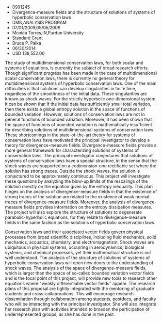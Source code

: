 
* 0901245
* Divergence-measure fields and the structure of solutions of systems of hyperbolic conservation laws
* DMS,ANALYSIS PROGRAM
* 07/01/2009,05/05/2009
* Monica Torres,IN,Purdue University
* Standard Grant
* Bruce P. Palka
* 06/30/2014
* USD 138,552.00

The study of multidimensional conservation laws, for both scalar and systems of
equations, is currently the subject of broad research efforts. Though
significant progress has been made in the case of multidimensional scalar
conservation laws, there is currently no general theory for multidimensional
systems of hyperbolic conservation laws. One of the main difficulties is that
solutions can develop singularities in finite time, regardless of the smoothness
of the initial data. These singularities are known as shock waves. For the
strictly hyperbolic one-dimensional system, it can be shown that if the initial
data has sufficiently small total variation, then there exists a global entropy
solution in the space of functions of bounded variation. However, solutions of
conservation laws are not in general functions of bounded variation. Moreover,
it has been shown that the space of functions of bounded variation is
mathematically insufficient for describing solutions of multidimensional systems
of conservation laws. These shortcomings in the state-of-the-art theory for
systems of conservation laws have motivated the principal investigator to
develop a theory for divergence-measure fields. Divergence-measure fields
provide a more general framework for characterizing solutions of systems of
conservation laws. The principal investigator conjectures that solutions of
systems of conservation laws have a special structure, in the sense that the
shock waves are supported on a codimension-one rectifiable set where the
solution has strong traces. Outside the shock waves, the solution is conjectured
to be approximately continuous. This project will investigate these questions by
analyzing the blow-up limits of the rescalings of the solution directly on the
equation given by the entropy inequality. This plan hinges on the analysis of
divergence-measure fields in that the existence of strong traces of the solution
are related to the existence of weak normal traces of divergence-measure fields.
Moreover, the analysis of divergence-measure fields provides information on the
entropy dissipation measures. The project will also explore the structure of
solutions to degenerate parabolic-hyperbolic equations, for they relate to
divergence-measure fields in the same fashion as the solutions of hyperbolic
conservation laws.

Conservation laws and their associated vector fields govern physical processes
from broad scientific disciplines, including fluid mechanics, solid mechanics,
acoustics, chemistry, and electromagnetism. Shock waves are ubiquitous in
physical systems, occurring in aerodynamics, biological systems, and chemical
processes, yet their mathematical structure is not well understood. The analysis
of the structure of solutions of systems of hyperbolic conservation laws will
open new doors to the understanding of shock waves. The analysis of the space of
divergence-measure fields, which is larger than the space of so-called bounded
variation vector fields and is the focal point of this project, will provide new
tools to research other equations where "weakly differentiable vector fields"
appear. The research plans of this proposal are tightly integrated with the
mentoring of graduate students and cross-collaborations. This will encourage
research dissemination through collaboration among students, postdocs, and
faculty who will be interacting with the principal investigator. She will also
integrate her research plan with activities intended to broaden the
participation of underrepresented groups, as she has done in the past.
